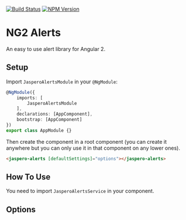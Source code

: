 [![Build Status](https://travis-ci.org/Jaspero/ng2-alerts.svg?branch=master)](https://travis-ci.org/jaspero/ng2-alerts)
[![NPM Version](https://img.shields.io/npm/v/@jaspero/ng2-alerts.svg)](https://www.npmjs.com/package/@jaspero/ng2-alerts)
# NG2 Alerts
An easy to use alert library for Angular 2.

## Setup
Import `JasperoAlertsModule` in your `@NgModule`: 

```ts
@NgModule({
    imports: [
        JasperoAlertsModule
    ],
    declarations: [AppComponent],
    bootstrap: [AppComponent]
})
export class AppModule {}
```

Then create the component in a root component (you can create it anywhere but you can only use it in that component on any lower ones).

```html
<jaspero-alerts [defaultSettings]="options"></jaspero-alerts>
```

## How To Use 
You need to import `JasperoAlertsService` in your component. 

## Options


 
